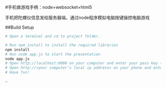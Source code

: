 #手机做游戏手柄：node+websocket+html5


手机把陀螺仪信息发给服务器端，通过node程序模拟电脑按键操控电脑游戏

##Build Setup

```bash
# Open a terminal and cd to project folder.

# Run npm install to install the required libraries
npm install
# Run node app.js to start the presentation
node app.js
# Open http://localhost:8080 on your computer and enter your pass key (by default it is “c“).
# Open http://<your computer’s local ip address> on your phone and enter the same pass key.
# Have fun!

```
··
